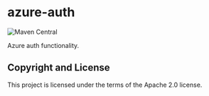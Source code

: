 # azure-auth

![Maven Central](https://img.shields.io/maven-central/v/fun.mike/azure-auth-alpha.svg)

Azure auth functionality.

## Copyright and License

This project is licensed under the terms of the Apache 2.0 license.
